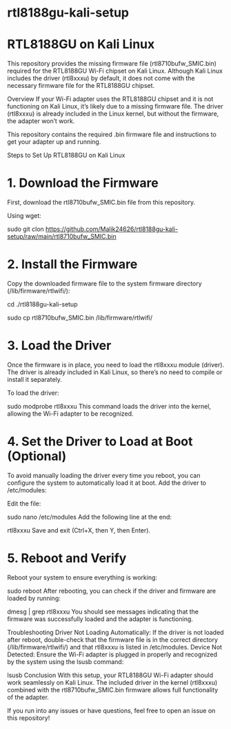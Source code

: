 # rtl8188gu-kali-setup
# RTL8188GU on Kali Linux
This repository provides the missing firmware file (rtl8710bufw_SMIC.bin) required for the RTL8188GU Wi-Fi chipset on Kali Linux. Although Kali Linux includes the driver (rtl8xxxu) by default, it does not come with the necessary firmware file for the RTL8188GU chipset.

Overview
If your Wi-Fi adapter uses the RTL8188GU chipset and it is not functioning on Kali Linux, it’s likely due to a missing firmware file. The driver (rtl8xxxu) is already included in the Linux kernel, but without the firmware, the adapter won’t work.

This repository contains the required .bin firmware file and instructions to get your adapter up and running.

Steps to Set Up RTL8188GU on Kali Linux

# 1. Download the Firmware
First, download the rtl8710bufw_SMIC.bin file from this repository.

Using wget:

sudo git clon https://github.com/Malik24626/rtl8188gu-kali-setup/raw/main/rtl8710bufw_SMIC.bin

# 2. Install the Firmware
Copy the downloaded firmware file to the system firmware directory (/lib/firmware/rtlwifi/):

cd ./rtl8188gu-kali-setup

sudo cp rtl8710bufw_SMIC.bin /lib/firmware/rtlwifi/

# 3. Load the Driver
Once the firmware is in place, you need to load the rtl8xxxu module (driver). The driver is already included in Kali Linux, so there’s no need to compile or install it separately.

To load the driver:

sudo modprobe rtl8xxxu
This command loads the driver into the kernel, allowing the Wi-Fi adapter to be recognized.

# 4. Set the Driver to Load at Boot (Optional)
To avoid manually loading the driver every time you reboot, you can configure the system to automatically load it at boot. Add the driver to /etc/modules:

Edit the file:

sudo nano /etc/modules
Add the following line at the end:

rtl8xxxu
Save and exit (Ctrl+X, then Y, then Enter).

# 5. Reboot and Verify
Reboot your system to ensure everything is working:

sudo reboot
After rebooting, you can check if the driver and firmware are loaded by running:

dmesg | grep rtl8xxxu
You should see messages indicating that the firmware was successfully loaded and the adapter is functioning.

Troubleshooting
Driver Not Loading Automatically: If the driver is not loaded after reboot, double-check that the firmware file is in the correct directory (/lib/firmware/rtlwifi/) and that rtl8xxxu is listed in /etc/modules.
Device Not Detected: Ensure the Wi-Fi adapter is plugged in properly and recognized by the system using the lsusb command:

lsusb
Conclusion
With this setup, your RTL8188GU Wi-Fi adapter should work seamlessly on Kali Linux. The included driver in the kernel (rtl8xxxu) combined with the rtl8710bufw_SMIC.bin firmware allows full functionality of the adapter.

If you run into any issues or have questions, feel free to open an issue on this repository!

